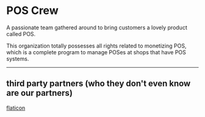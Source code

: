 # POS Crew

A passionate team gathered around to bring customers a lovely product called POS.

This organization totally possesses all rights related to monetizing POS, which is a complete program to manage POSes at shops that have POS systems.

--------

## third party partners (who they don't even know are our partners)

[flaticon](https://www.flaticon.com/)
